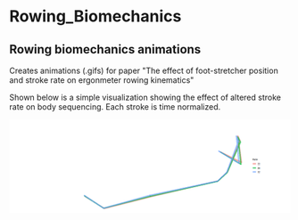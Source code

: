 # Rowing_Biomechanics
 
## Rowing biomechanics animations
Creates animations (.gifs) for paper "The effect of foot-stretcher position and stroke rate on ergonmeter rowing kinematics"

Shown below is a simple visualization showing the effect of altered stroke rate on body sequencing. Each stroke is time normalized.

![](https://github.com/Telfer/Rowing_Biomechanics/blob/main/rate.gif)